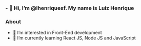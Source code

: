 ### - 👋 Hi, I’m @lhenriquesf. My name is Luiz Henrique

### About 
- 👀 I’m interested in Front-End development 
- 🌱 I’m currently learning React JS, Node JS and JavaScript

<!---
lhenriquesf/lhenriquesf is a ✨ special ✨ repository because its `README.md` (this file) appears on your GitHub profile.
You can click the Preview link to take a look at your changes.
--->
